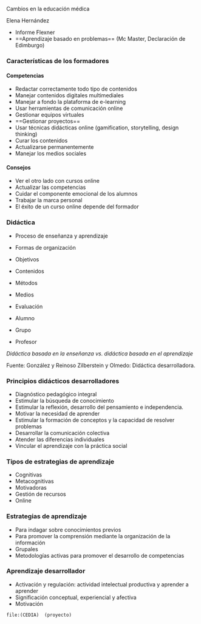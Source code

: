 Cambios en la educación médica

Elena Hernández 

- Informe Flexner
- ==Aprendizaje basado en problemas== (Mc Master, Declaración de Edimburgo)

### Características de los formadores

#### Competencias 
- Redactar correctamente todo tipo de contenidos 
- Manejar contenidos digitales multimediales 
- Manejar a fondo la plataforma de e-learning 
- Usar herramientas de comunicación online 
- Gestionar equipos virtuales 
- ==Gestionar proyectos==
- Usar técnicas didácticas online (gamification, storytelling, design thinking)  
- Curar los contenidos 
- Actualizarse permanentemente 
- Manejar los medios sociales 

#### Consejos
- Ver el otro lado con cursos online 
- Actualizar las competencias 
- Cuidar el componente emocional de los alumnos 
- Trabajar la marca personal 
- El éxito de un curso online depende del formador 

### Didáctica 
- Proceso de enseñanza y aprendizaje 
- Formas de organización 

- Objetivos 
- Contenidos 
- Métodos 
- Medios 
- Evaluación

- Alumno 
- Grupo 
- Profesor 

*Didáctica basada en la enseñanza vs. didáctica basada en el aprendizaje*

Fuente: González y Reinoso
Zilberstein y Olmedo: Didáctica desarrolladora.

### Principios didácticos desarrolladores

- Diagnóstico pedagógico integral 
- Estimular la búsqueda de conocimiento 
- Estimular la reflexión, desarrollo del pensamiento e independencia. 
- Motivar la necesidad de aprender 
- Estimular la formación de conceptos y la capacidad de resolver problemas 
- Desarrollar la comunicación colectiva 
- Atender las diferencias individuales 
- Vincular el aprendizaje con la práctica social 



### Tipos de estrategias de aprendizaje
- Cognitivas
- Metacognitivas 
- Motivadoras 
- Gestión de recursos 
- Online 


### Estrategias de aprendizaje
- Para indagar sobre conocimientos previos
- Para promover la comprensión mediante la organización de la información 
- Grupales 
- Metodologías activas para promover el desarrollo de competencias 

### Aprendizaje desarrollador
- Activación y regulación: actividad intelectual productiva y aprender a aprender
- Significación conceptual, experiencial y afectiva 
- Motivación 

  
```query
file:(CEDIA)  (proyecto)
```


 
